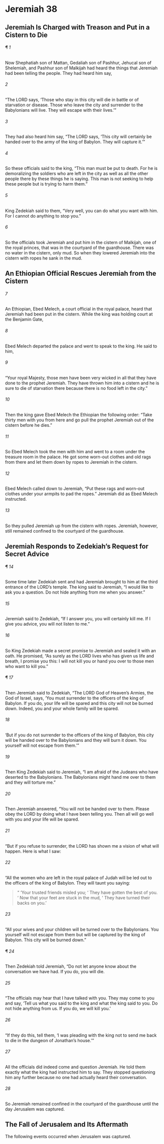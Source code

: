 # Jeremiah 38
## Jeremiah Is Charged with Treason and Put in a Cistern to Die
###### ¶ 1
Now Shephatiah son of Mattan, Gedaliah son of Pashhur, Jehucal son of Shelemiah, and Pashhur son of Malkijah had heard the things that Jeremiah had been telling the people. They had heard him say,
###### 2
“The LORD says, ‘Those who stay in this city will die in battle or of starvation or disease. Those who leave the city and surrender to the Babylonians will live. They will escape with their lives.’”
###### 3
They had also heard him say, “The LORD says, ‘This city will certainly be handed over to the army of the king of Babylon. They will capture it.’”
###### 4
So these officials said to the king, “This man must be put to death. For he is demoralizing the soldiers who are left in the city as well as all the other people there by these things he is saying. This man is not seeking to help these people but is trying to harm them.”
###### 5
King Zedekiah said to them, “Very well, you can do what you want with him. For I cannot do anything to stop you.”
###### 6
So the officials took Jeremiah and put him in the cistern of Malkijah, one of the royal princes, that was in the courtyard of the guardhouse. There was no water in the cistern, only mud. So when they lowered Jeremiah into the cistern with ropes he sank in the mud.
## An Ethiopian Official Rescues Jeremiah from the Cistern
###### 7
An Ethiopian, Ebed Melech, a court official in the royal palace, heard that Jeremiah had been put in the cistern. While the king was holding court at the Benjamin Gate,
###### 8
Ebed Melech departed the palace and went to speak to the king. He said to him,
###### 9
“Your royal Majesty, those men have been very wicked in all that they have done to the prophet Jeremiah. They have thrown him into a cistern and he is sure to die of starvation there because there is no food left in the city.”
###### 10
Then the king gave Ebed Melech the Ethiopian the following order: “Take thirty men with you from here and go pull the prophet Jeremiah out of the cistern before he dies.”
###### 11
So Ebed Melech took the men with him and went to a room under the treasure room in the palace. He got some worn-out clothes and old rags from there and let them down by ropes to Jeremiah in the cistern.
###### 12
Ebed Melech called down to Jeremiah, “Put these rags and worn-out clothes under your armpits to pad the ropes.” Jeremiah did as Ebed Melech instructed.
###### 13
So they pulled Jeremiah up from the cistern with ropes. Jeremiah, however, still remained confined to the courtyard of the guardhouse.
## Jeremiah Responds to Zedekiah’s Request for Secret Advice
###### ¶ 14
Some time later Zedekiah sent and had Jeremiah brought to him at the third entrance of the LORD’s temple. The king said to Jeremiah, “I would like to ask you a question. Do not hide anything from me when you answer.”
###### 15
Jeremiah said to Zedekiah, “If I answer you, you will certainly kill me. If I give you advice, you will not listen to me.”
###### 16
So King Zedekiah made a secret promise to Jeremiah and sealed it with an oath. He promised, “As surely as the LORD lives who has given us life and breath, I promise you this: I will not kill you or hand you over to those men who want to kill you.”
###### ¶ 17
Then Jeremiah said to Zedekiah, “The LORD God of Heaven’s Armies, the God of Israel, says, ‘You must surrender to the officers of the king of Babylon. If you do, your life will be spared and this city will not be burned down. Indeed, you and your whole family will be spared.
###### 18
‘But if you do not surrender to the officers of the king of Babylon, this city will be handed over to the Babylonians and they will burn it down. You yourself will not escape from them.’”
###### 19
Then King Zedekiah said to Jeremiah, “I am afraid of the Judeans who have deserted to the Babylonians. The Babylonians might hand me over to them and they will torture me.”
###### 20
Then Jeremiah answered, “You will not be handed over to them. Please obey the LORD by doing what I have been telling you. Then all will go well with you and your life will be spared.
###### 21
“But if you refuse to surrender, the LORD has shown me a vision of what will happen. Here is what I saw:
###### 22
“All the women who are left in the royal palace of Judah will be led out to the officers of the king of Babylon. They will taunt you saying:
>  “ ‘Your trusted friends misled you;
>  ‘ They have gotten the best of you.
>  ‘ Now that your feet are stuck in the mud,
>  ‘ They have turned their backs on you.’
###### 23
“All your wives and your children will be turned over to the Babylonians. You yourself will not escape from them but will be captured by the king of Babylon. This city will be burned down.”
###### ¶ 24
Then Zedekiah told Jeremiah, “Do not let anyone know about the conversation we have had. If you do, you will die.
###### 25
“The officials may hear that I have talked with you. They may come to you and say, ‘Tell us what you said to the king and what the king said to you. Do not hide anything from us. If you do, we will kill you.’
###### 26
“If they do this, tell them, ‘I was pleading with the king not to send me back to die in the dungeon of Jonathan’s house.’”
###### 27
All the officials did indeed come and question Jeremiah. He told them exactly what the king had instructed him to say. They stopped questioning him any further because no one had actually heard their conversation.
###### 28
So Jeremiah remained confined in the courtyard of the guardhouse until the day Jerusalem was captured.
## The Fall of Jerusalem and Its Aftermath
The following events occurred when Jerusalem was captured.
